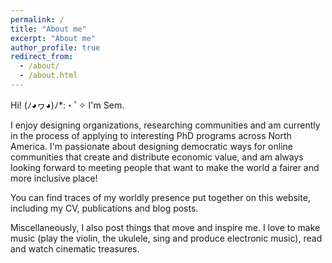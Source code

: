 ```yaml
---
permalink: /
title: "About me"
excerpt: "About me"
author_profile: true
redirect_from: 
  - /about/
  - /about.html
---
```


Hi! (ﾉ◕ヮ◕)ﾉ*:・ﾟ✧ I'm Sem. 

I enjoy designing organizations, researching communities and am currently in the process of applying to interesting PhD programs across North America. I'm passionate about designing democratic ways for online communities that create and distribute economic value, and am always looking forward to meeting people that want to make the world a fairer and more inclusive place! 

You can find traces of my worldly presence put together on this website, including my CV, publications and blog posts. 

Miscellaneously, I also post things that move and inspire me. I love to make music (play the violin, the ukulele, sing and produce electronic music), read and watch cinematic treasures.
